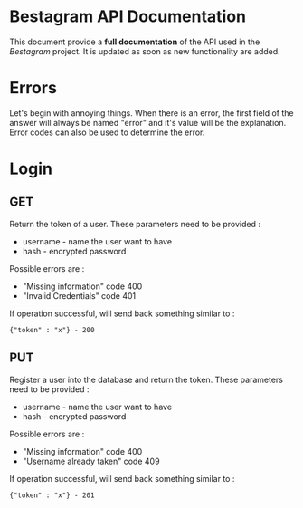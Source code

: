 # Bestagram API Documentation
This document provide a **full documentation** of the API used in the *Bestagram* project. It is updated as soon as new functionality are added.

# Errors
Let's begin with annoying things. When there is an error, the first field of the answer will always be named "error" and it's value will be the explanation. Error codes can also be used to determine the error.

# Login
## GET
Return the token of a user. These parameters need to be provided : 
 - username - name the user want to have
 - hash - encrypted password
 
Possible errors are : 
 - "Missing information" code 400
 - "Invalid Credentials" code 401

If operation successful, will send back something similar to : 

    {"token" : "x"} - 200

## PUT
Register a user into the database and return the token. These parameters need to be provided : 
 - username - name the user want to have
 - hash - encrypted password

Possible errors are : 
 - "Missing information" code 400
 - "Username already taken" code 409

If operation successful, will send back something similar to : 

    {"token" : "x"} - 201
